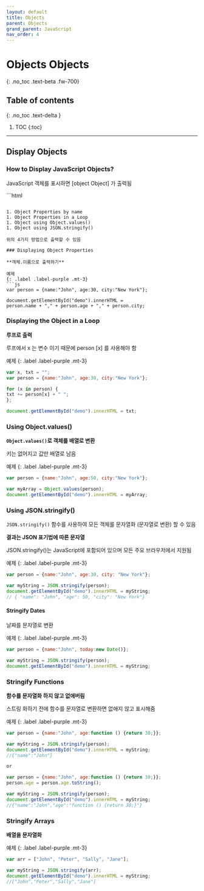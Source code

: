 ```yaml
---
layout: default
title: Objects
parent: Objects
grand_parent: JavaScript
nav_order: 4
---
```


# Objects Objects
{: .no_toc .text-beta .fw-700}

## Table of contents
{: .no_toc .text-delta }

1. TOC
{:toc}

---

## Display Objects

### How to Display JavaScript Objects?

JavaScript 객체를 표시하면 [object Object] 가 출력됨

<div class="code-example" markdown="1">
<p id="demo"></p>

<script>
var person = {name:"John", age:30, city:"New York"};

document.getElementById("demo").innerHTML = person;
</script>
</div>
```html
<p id="demo"></p>

<script>
var person = {name:"John", age:30, city:"New York"};

document.getElementById("demo").innerHTML = person;
</script>
```

1. Object Properties by name
1. Object Properties in a Loop
1. Object using Object.values()
1. Object using JSON.stringify()

위의 4가지 방법으로 출력할 수 있음

### Displaying Object Properties

**객체.이름으로 출력하기**

예제
{: .label .label-purple .mt-3}
```js
var person = {name:"John", age:30, city:"New York"};

document.getElementById("demo").innerHTML =
person.name + "," + person.age + "," + person.city;
```

### Displaying the Object in a Loop

**루프로 출력**

루프에서 x 는 변수 이기 때문에 person [x] 를 사용해야 함

예제
{: .label .label-purple .mt-3}
```js
var x, txt = "";
var person = {name:"John", age:30, city:"New York"};

for (x in person) {
txt += person[x] + " ";
};

document.getElementById("demo").innerHTML = txt;
```

### Using Object.values()

**`Object.values()`로 객체를 배열로 변환**

키는 없어지고 값만 배열로 남음

예제
{: .label .label-purple .mt-3}
```js
var person = {name:"John", age:50, city:"New York"};

var myArray = Object.values(person);
document.getElementById("demo").innerHTML = myArray;
```

### Using JSON.stringify()

`JSON.stringify()` 함수를 사용하여 모든 객체를 문자열화 (문자열로 변환) 할 수 있음

**결과는 JSON 표기법에 따른 문자열**

JSON.stringify()는 JavaScript에 포함되어 있으며 모든 주요 브라우저에서 지원됨

예제
{: .label .label-purple .mt-3}
```js
var person = {name:"John", age:30, city: "New York"};

var myString = JSON.stringify(person);
document.getElementById("demo").innerHTML = myString;
// { "name": "John", "age": 50, "city": "New York"}
```

#### Stringify Dates

날짜를 문자열로 변환

예제
{: .label .label-purple .mt-3}
```js
var person = {name:"John", today:new Date()};

var myString = JSON.stringify(person);
document.getElementById("demo").innerHTML = myString;
```

### Stringify Functions

**함수를 문자열화 하지 않고 없애버림**

스트링 화하기 전에 함수를 문자열로 변환하면 없애지 않고 표시해줌

예제
{: .label .label-purple .mt-3}
```js
var person = {name:"John", age:function () {return 30;}};

var myString = JSON.stringify(person);
document.getElementById("demo").innerHTML = myString;
//{"name":"John"}

or

var person = {name:"John", age:function () {return 30;}};
person.age = person.age.toString();

var myString = JSON.stringify(person);
document.getElementById("demo").innerHTML = myString;
//{"name":"John","age":"function () {return 30;}"}
```

### Stringify Arrays

**배열을 문자열화**

예제
{: .label .label-purple .mt-3}
```js
var arr = ["John", "Peter", "Sally", "Jane"];

var myString = JSON.stringify(arr);
document.getElementById("demo").innerHTML = myString;
//["John","Peter","Sally","Jane"]
```

